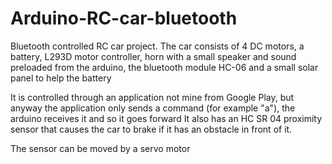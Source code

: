 # Arduino-RC-car-bluetooth

Bluetooth controlled RC car project. The car consists of 4 DC motors, a battery, L293D motor controller, horn with a small 
speaker and sound preloaded from the arduino, the bluetooth module HC-06 and a small solar panel to help the battery 

It is controlled through an application not mine from Google Play, but anyway the application only sends a command (for example "a"), 
the arduino receives it and so it goes forward It also has an HC SR 04 proximity sensor that causes the car to brake if it has an obstacle in front of it. 

The sensor can be moved by a servo motor
